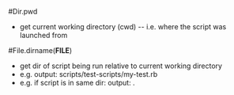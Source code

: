 #Dir.pwd
-   get current working directory (cwd) -- i.e. where the script was launched from

#File.dirname(__FILE__)
-   get dir of script being run relative to current working directory
-   e.g. output:  scripts/test-scripts/my-test.rb
-   e.g. if script is in same dir: output: .
